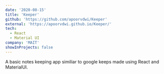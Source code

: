 ```yaml
---
date: '2020-08-15'
title: 'Keeper'
github: 'https://github.com/apoorvdwi/Keeper'
external: 'https://apoorvdwi.github.io/Keeper/'
tech:
  - React
  - Material UI
company: 'MAIT'
showInProjects: false
---
```


A basic notes keeping app similiar to google keeps made using React and MaterialUI.
